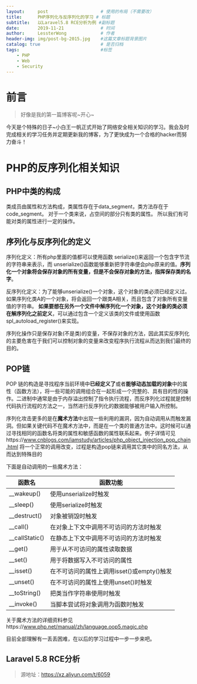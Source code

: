 ```yaml
---
layout:     post                    # 使用的布局（不需要改）
title:      PHP序列化与反序列化的学习 # 标题 
subtitle:   以Laravel5.8 RCE分析为例 #副标题
date:       2019-11-21              # 时间
author:     LessterWong             # 作者
header-img: img/post-bg-2015.jpg    #这篇文章标题背景图片
catalog: true                       # 是否归档
tags:                               #标签
    - PHP
    - Web
    - Security
---
```


# 前言
>好像是我的第一篇博客呢~开心~

今天是个特殊的日子~小白王一帆正式开始了网络安全相关知识的学习。我会及时完成相关的学习任务并定期更新我的博客，为了更快成为一个合格的hacker而努力奋斗！

# PHP的反序列化相关知识

## PHP中类的构成
类成员由属性和方法构成，类属性存在于data_segment，类方法存在于code_segment。
对于一个类来说，占空间的部分只有类的属性。
所以我们有可能对类的属性进行一定的操作。

## 序列化与反序列化的定义
序列化定义：所有php里面的值都可以使用函数 serialize()来返回一个包含字节流的字符串来表示，而 unserialize()函数能够重新把字符串便会php原来的值。**序列化一个对象将会保存对象的所有变量，但是不会保存对象的方法，指挥保存类的名字**。

反序列化定义：为了能够unserialize()一个对象，这个对象的类必须已经定义过。如果序列化类A的一个对象，将会返回一个跟类A相关，而且包含了对象所有变量值的字符串。 **如果要想在另外一个文件中解序列化一个对象，这个对象的类必须在解序列化之前定义**，可以通过包含一个定义该类的文件或使用函数spl_autoload_register()来实现。

序列化操作只是保存对象(不是类)的变量，不保存对象的方法，因此其实反序列化的主要危害在于我们可以控制对象的变量来改变程序执行流程从而达到我们最终的目的。

## POP链
POP 链的构造是寻找程序当前环境中**已经定义了**或者**能够动态加载的对象**中的属性（函数方法），将一些可能的调用组合在一起形成一个完整的、具有目的性的操作。二进制中通常是由于内存溢出控制了指令执行流程，而反序列化过程就是控制代码执行流程的方法之一，当然进行反序列化的数据能够被用户输入所控制。

序列化攻击更多的是在**魔术方法**中出现一些利用的漏洞，因为自动调用从而触发漏洞。但如果关键代码不在魔术方法中，而是在一个类的普通方法中。这时候可以通过寻找相同的函数名将类的属性和敏感函数的属性联系起来。例子详情可见https://www.cnblogs.com/iamstudy/articles/php_object_injection_pop_chain.html 将一个正常的调用改变，过程是构造pop链来调用其它类中的同名方法，从而达到特殊目的

下面是自动调用的一些魔术方法：

| 函数名 | 函数功能 |
| ------ | ------ |
| __wakeup() | 使用unserialize时触发 |
| __sleep() | 使用serialize时触发 |
| __destruct() | 对象被销毁时触发 |
| __call() | 在对象上下文中调用不可访问的方法时触发 |
| __callStatic() | 在静态上下文中调用不可访问的方法时触发 |
| __get() | 用于从不可访问的属性读取数据 |
| __set() | 用于将数据写入不可访问的属性 |
| __isset() | 在不可访问的属性上调用isset()或empty()触发 |
| __unset() | 在不可访问的属性上使用unset()时触发 |
| __toString() | 把类当作字符串使用时触发 |
| __invoke() | 当脚本尝试将对象调用为函数时触发 |

关于魔术方法的详细资料参见https://www.php.net/manual/zh/language.oop5.magic.php 

目前全部理解有一丢丢困难，在以后的学习过程中一步一步来吧。

## Laravel 5.8 RCE分析
>源地址：https://xz.aliyun.com/t/6059
